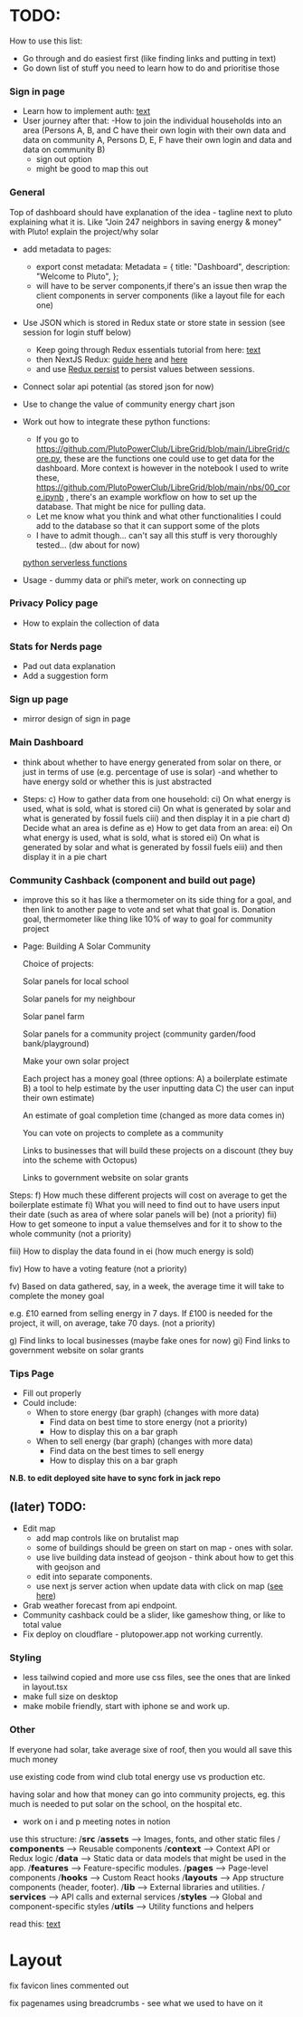 # TODO:

How to use this list:

- Go through and do easiest first (like finding links and putting in text)
- Go down list of stuff you need to learn how to do and prioritise those

### Sign in page

- Learn how to implement auth: [text](https://www.youtube.com/watch?v=U4hEflgix9c)
- User journey after that:
  -How to join the individual households into an area (Persons A, B, and C have their own login with their own data and data on community A, Persons D, E, F have their own login and data and data on community B)
  - sign out option
  - might be good to map this out

### General

Top of dashboard should have explanation of the idea - tagline next to pluto explaining what it is. Like "Join 247 neighbors in saving energy & money" with Pluto! explain the project/why solar

- add metadata to pages:

  - export const metadata: Metadata = {
    title: "Dashboard",
    description: "Welcome to Pluto",
    };
  - will have to be server components,if there's an issue then wrap the client components in server components (like a layout file for each one)

- Use JSON which is stored in Redux state or store state in session (see session for login stuff below)

  - Keep going through Redux essentials tutorial from here: [text](https://redux.js.org/tutorials/essentials/part-3-data-flow)
  - then NextJS Redux: [guide here](https://redux.js.org/usage/nextjs) and [here](https://blog.logrocket.com/use-redux-next-js/#creating-slice)
  - and use [Redux persist](https://blog.logrocket.com/persist-state-redux-persist-redux-toolkit-react/) to persist values between sessions.

- Connect solar api potential (as stored json for now)

- Use to change the value of community energy chart json

- Work out how to integrate these python functions:

  - If you go to https://github.com/PlutoPowerClub/LibreGrid/blob/main/LibreGrid/core.py, these are the functions one could use to get data for the dashboard. More context is however in the notebook I used to write these, https://github.com/PlutoPowerClub/LibreGrid/blob/main/nbs/00_core.ipynb , there's an example workflow on how to set up the database. That might be nice for pulling data.
  - Let me know what you think and what other functionalities I could add to the database so that it can support some of the plots
  - I have to admit though... can't say all this stuff is very thoroughly tested... (dw about for now)

  [python serverless functions](https://www.reddit.com/r/nextjs/comments/1brms6j/python_serverless_function_with_next_js/)

- Usage - dummy data or phil’s meter, work on connecting up

### Privacy Policy page

- How to explain the collection of data

### Stats for Nerds page

- Pad out data explanation
- Add a suggestion form

### Sign up page

- mirror design of sign in page

### Main Dashboard

- think about whether to have energy generated from solar on there, or just in terms of use (e.g. percentage of use is solar)
  -and whether to have energy sold or whether this is just abstracted

- Steps:
  c) How to gather data from one household:
  ci) On what energy is used, what is sold, what is stored
  cii) On what is generated by solar and what is generated by fossil fuels
  ciii) and then display it in a pie chart
  d) Decide what an area is define as
  e) How to get data from an area:
  ei) On what energy is used, what is sold, what is stored
  eii) On what is generated by solar and what is generated by fossil fuels
  eiii) and then display it in a pie chart

### Community Cashback (component and build out page)

- improve this so it has like a thermometer on its side thing for a goal, and then link to another page to vote and set what that goal is. Donation goal, thermometer like thing like 10% of way to goal for community project
- Page:
  Building A Solar Community

  Choice of projects:

  Solar panels for local school

  Solar panels for my neighbour

  Solar panel farm

  Solar panels for a community project (community garden/food bank/playground)

  Make your own solar project

  Each project has a money goal (three options: A) a boilerplate estimate B) a tool to help estimate by the user inputting data C) the user can input their own estimate)

  An estimate of goal completion time (changed as more data comes in)

  You can vote on projects to complete as a community

  Links to businesses that will build these projects on a discount (they buy into the scheme with Octopus)

  Links to government website on solar grants

Steps:
f) How much these different projects will cost on average to get the boilerplate estimate
fi) What you will need to find out to have users input their date (such as area of where solar panels will be) (not a priority)
fii) How to get someone to input a value themselves and for it to show to the whole community (not a priority)

fiii) How to display the data found in ei (how much energy is sold)

fiv) How to have a voting feature (not a priority)

fv) Based on data gathered, say, in a week, the average time it will take to complete the money goal

e.g. £10 earned from selling energy in 7 days. If £100 is needed for the project, it will, on average, take 70 days. (not a priority)

g) Find links to local businesses (maybe fake ones for now)
gi) Find links to government website on solar grants

### Tips Page

- Fill out properly
- Could include:
  - When to store energy (bar graph) (changes with more data)
    - Find data on best time to store energy (not a priority)
    - How to display this on a bar graph
  - When to sell energy (bar graph) (changes with more data)
    - Find data on the best times to sell energy
    - How to display this on a bar graph

**N.B. to edit deployed site have to sync fork in jack repo**

## (later) TODO:

- Edit map
  - add map controls like on brutalist map
  - some of buildings should be green on start on map - ones with solar.
  - use live building data instead of geojson - think about how to get this with geojson and
  - edit into separate components.
  - use next js server action when update data with click on map ([see here](https://www.youtube.com/watch?v=O94ESaJtHtM))
- Grab weather forecast from api endpoint.
- Community cashback could be a slider, like gameshow thing, or like to total value
- Fix deploy on cloudflare - plutopower.app not working currently.

### Styling

- less tailwind copied and more use css files, see the ones that are linked in layout.tsx
- make full size on desktop
- make mobile friendly, start with iphone se and work up.

### Other

If everyone had solar, take average sixe of roof, then you would all save this much money

use existing code from wind club total energy use vs production etc.

having solar and how that money can go into community projects, eg. this much is needed to put solar on the school, on the hospital etc.

- work on i and p meeting notes in notion

use this structure:
/𝘀𝗿𝗰
/𝗮𝘀𝘀𝗲𝘁𝘀 --> Images, fonts, and other static files
/𝗰𝗼𝗺𝗽𝗼𝗻𝗲𝗻𝘁𝘀 --> Reusable components
/𝗰𝗼𝗻𝘁𝗲𝘅𝘁 --> Context API or Redux logic
/𝗱𝗮𝘁𝗮 --> Static data or data models that might be used in the app.
/𝗳𝗲𝗮𝘁𝘂𝗿𝗲𝘀 --> Feature-specific modules.
/𝗽𝗮𝗴𝗲𝘀 --> Page-level components
/𝗵𝗼𝗼𝗸𝘀 --> Custom React hooks
/𝗹𝗮𝘆𝗼𝘂𝘁𝘀 --> App structure components (header, footer).
/𝗹𝗶𝗯 --> External libraries and utilities.
/𝘀𝗲𝗿𝘃𝗶𝗰𝗲𝘀 --> API calls and external services
/𝘀𝘁𝘆𝗹𝗲𝘀 --> Global and component-specific styles
/𝘂𝘁𝗶𝗹𝘀 --> Utility functions and helpers

read this: [text](https://www.theatlantic.com/science/archive/2024/10/solar-power-energy-revolution-global-south/680351/)

# Layout

fix favicon lines commented out

fix pagenames using breadcrumbs - see what we used to have on it
